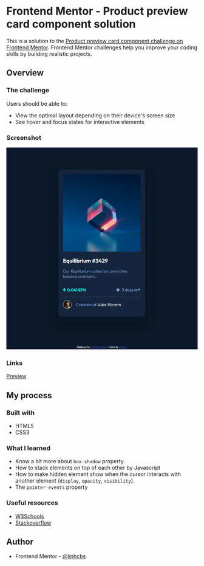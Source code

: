 # Frontend Mentor - Product preview card component solution

This is a solution to the [Product preview card component challenge on Frontend Mentor](https://www.frontendmentor.io/challenges/product-preview-card-component-GO7UmttRfa). Frontend Mentor challenges help you improve your coding skills by building realistic projects. 

## Overview

### The challenge

Users should be able to:

- View the optimal layout depending on their device's screen size
- See hover and focus states for interactive elements

### Screenshot

![](./screenshot.jpg)

### Links

[Preview](https://linhcbs.github.io/Frontend-Mentor-solutions/nft-preview-card-component-main)

## My process

### Built with

- HTML5
- CSS3

### What I learned

- Know a bit more about `box-shadow` property.
- How to stack elements on top of each other by Javascript
- How to make hidden element show when the cursor interacts with another element (`display`, `opacity`, `visibility`).
- The `pointer-events` property

### Useful resources

- [W3Schools](https://www.w3schools.com/)
- [Stackoverflow](https://stackoverflow.com/)

## Author

- Frontend Mentor - [@linhcbs](https://www.frontendmentor.io/profile/linhcbs)
